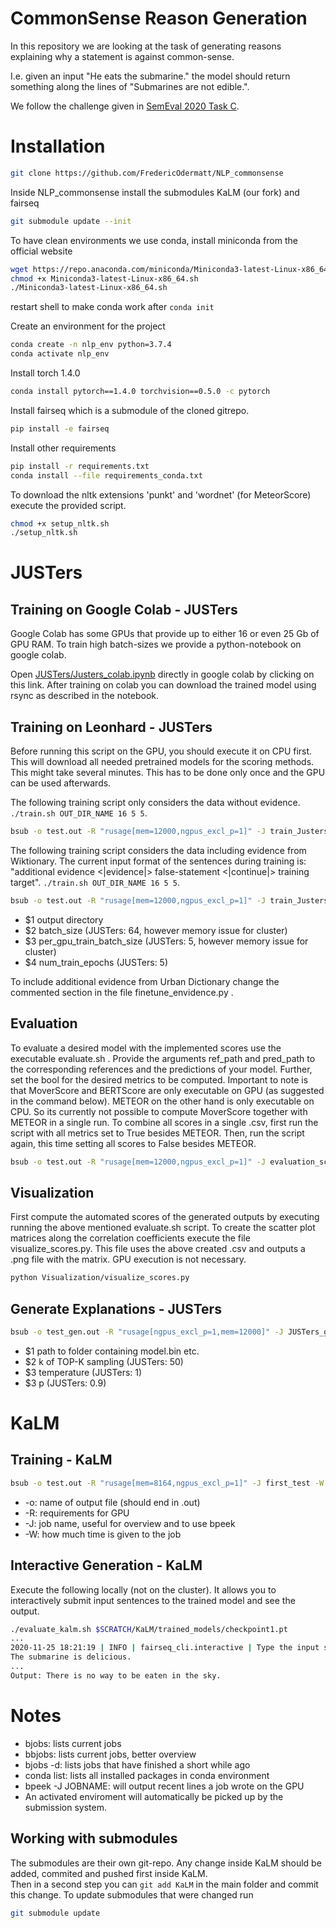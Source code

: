 # CommonSense Reason Generation

In this repository we are looking at the task of generating reasons explaining why a statement is against common-sense.

I.e. given an input "He eats the submarine." the model should return something along the lines of "Submarines are not edible.".

We follow the challenge given in [SemEval 2020 Task C](https://competitions.codalab.org/competitions/21080#learn_the_details).


# Installation

```bash
git clone https://github.com/FredericOdermatt/NLP_commonsense
```

Inside NLP_commonsense install the submodules KaLM (our fork) and fairseq
```bash
git submodule update --init
```

To have clean environments we use conda, install miniconda from the official website
```bash
wget https://repo.anaconda.com/miniconda/Miniconda3-latest-Linux-x86_64.sh
chmod +x Miniconda3-latest-Linux-x86_64.sh
./Miniconda3-latest-Linux-x86_64.sh
```

restart shell to make conda work after  `conda init`

Create an environment for the project
```bash
conda create -n nlp_env python=3.7.4
conda activate nlp_env
```
Install torch 1.4.0
```bash
conda install pytorch==1.4.0 torchvision==0.5.0 -c pytorch
```
Install fairseq which is a submodule of the cloned gitrepo.
```bash
pip install -e fairseq
```

Install other requirements
```bash
pip install -r requirements.txt
conda install --file requirements_conda.txt
```


To download the nltk extensions 'punkt' and 'wordnet' (for MeteorScore) execute the provided script.
```bash
chmod +x setup_nltk.sh
./setup_nltk.sh
```

# JUSTers

## Training on Google Colab - JUSTers

Google Colab has some GPUs that provide up to either 16 or even 25 Gb of GPU RAM. To train high batch-sizes we provide a python-notebook on google colab.

Open [JUSTers/Justers_colab.ipynb](https://colab.research.google.com/github/FredericOdermatt/NLP_commonsense/blob/master/JUSTers/Justers_colab.ipynb) directly in google colab by clicking on this link. After training on colab you can download the trained model using rsync as described in the notebook.

## Training on Leonhard - JUSTers

Before running this script on the GPU, you should execute it on CPU first. This will download all needed pretrained models for the scoring methods. This might take several minutes. This has to be done only once and the GPU can be used afterwards. 

The following training script only considers the data without evidence.
`./train.sh OUT_DIR_NAME 16 5 5`.
```bash
bsub -o test.out -R "rusage[mem=12000,ngpus_excl_p=1]" -J train_Justers -W 4:00 ./train.sh ${SCRATCH}/JUSTers/first_try 16 5 5
```

The following training script considers the data including evidence from Wiktionary. The current input format of the sentences during training is: "additional evidence <|evidence|> false-statement <|continue|> training target".
`./train.sh OUT_DIR_NAME 16 5 5`.
```bash
bsub -o test.out -R "rusage[mem=12000,ngpus_excl_p=1]" -J train_Justers -W 4:00 ./train_with_evidence.sh PATH_TO_MODEL_FOLDER 16 5 5
```

* $1 output directory
* $2 batch_size (JUSTers: 64, however memory issue for cluster) 
* $3 per_gpu_train_batch_size (JUSTers: 5, however memory issue for cluster)
* $4 num_train_epochs (JUSTers: 5)

To include additional evidence from Urban Dictionary change the commented section in the file finetune_envidence.py .

## Evaluation

To evaluate a desired model with the implemented scores use the executable evaluate.sh .
Provide the arguments ref_path and pred_path to the corresponding references and the predictions of your model.
Further, set the bool for the desired metrics to be computed. Important to note is that MoverScore and BERTScore are only executable on GPU (as suggested in the command below). METEOR on the other hand is only executable on CPU. So its currently not possible to compute MoverScore together with METEOR in a single run. To combine all scores in a single .csv, first run the script with all metrics set to True besides METEOR. Then, run the script again, this time setting all scores to False besides METEOR.
```bash
bsub -o test.out -R "rusage[mem=12000,ngpus_excl_p=1]" -J evaluation_scores -W 4:00 ./evaluate.sh ./../data100/references_complete.csv ./../data100/kalm.csv
```

## Visualization

First compute the automated scores of the generated outputs by executing running the above mentioned evaluate.sh script.
To create the scatter plot matrices along the correlation coefficients execute the file visualize_scores.py. This file uses the above created .csv and outputs a .png file with the matrix. GPU execution is not necessary.
```bash
python Visualization/visualize_scores.py
```

## Generate Explanations - JUSTers

```bash
bsub -o test_gen.out -R "rusage[ngpus_excl_p=1,mem=12000]" -J JUSTers_generate -W 4:00 ./generate.sh PATH_TO_MODEL_FOLDER 5 1 0.9
```
* $1 path to folder containing model.bin etc.
* $2 k of TOP-K sampling (JUSTers: 50)
* $3 temperature (JUSTers: 1) 
* $3 p (JUSTers: 0.9)

# KaLM

## Training - KaLM
```bash
bsub -o test.out -R "rusage[mem=8164,ngpus_excl_p=1]" -J first_test -W 4:00 <<< "NLP_commonsense/train_kalm.sh"
```

* -o: name of output file (should end in .out)
* -R: requirements for GPU
* -J: job name, useful for overview and to use bpeek
* -W: how much time is given to the job

## Interactive Generation - KaLM

Execute the following locally (not on the cluster). It allows you to interactively submit input sentences to the trained model and see the output.
```bash
./evaluate_kalm.sh $SCRATCH/KaLM/trained_models/checkpoint1.pt
...
2020-11-25 18:21:19 | INFO | fairseq_cli.interactive | Type the input sentence and press return:
The submarine is delicious.
...
Output: There is no way to be eaten in the sky.
```

# Notes

* bjobs: lists current jobs
* bbjobs: lists current jobs, better overview
* bjobs -d: lists jobs that have finished a short while ago
* conda list: lists all installed packages in conda environment
* bpeek -J JOBNAME: will output recent lines a job wrote on the GPU
* An activated enviroment will automatically be picked up by the submission system.


## Working with submodules

The submodules are their own git-repo. Any change inside KaLM should be added, commited and pushed first inside KaLM. \
Then in a second step you can `git add KaLM` in the main folder and commit this change. To update submodules that were changed run
```bash
git submodule update
```
